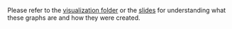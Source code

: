 Please refer to the [visualization folder](../blockchain-visualizer) or the [slides](../pset2.0_Slides.pdf) for understanding what these graphs are and how they were created.
